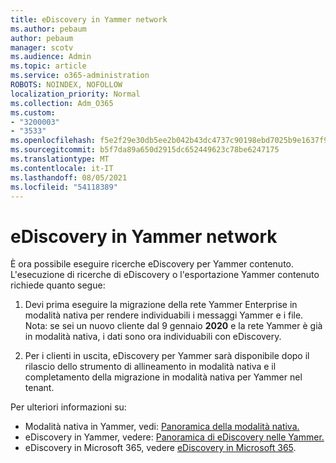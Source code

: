 ```yaml
---
title: eDiscovery in Yammer network
ms.author: pebaum
author: pebaum
manager: scotv
ms.audience: Admin
ms.topic: article
ms.service: o365-administration
ROBOTS: NOINDEX, NOFOLLOW
localization_priority: Normal
ms.collection: Adm_O365
ms.custom:
- "3200003"
- "3533"
ms.openlocfilehash: f5e2f29e30db5ee2b042b43dc4737c90198ebd7025b9e1637f922b655a1a3f83
ms.sourcegitcommit: b5f7da89a650d2915dc652449623c78be6247175
ms.translationtype: MT
ms.contentlocale: it-IT
ms.lasthandoff: 08/05/2021
ms.locfileid: "54118389"
---
```

# <a name="ediscovery-in-yammer-networks"></a>eDiscovery in Yammer network

È ora possibile eseguire ricerche eDiscovery per Yammer contenuto.  L'esecuzione di ricerche di eDiscovery o l'esportazione Yammer contenuto richiede quanto segue:

1. Devi prima eseguire la migrazione della rete Yammer Enterprise in modalità nativa per rendere individuabili i messaggi Yammer e i file. Nota: se sei un nuovo cliente dal 9 gennaio **2020** e la rete Yammer è già in modalità nativa, i dati sono ora individuabili con eDiscovery.

2. Per i clienti in uscita, eDiscovery per Yammer sarà disponibile dopo il rilascio dello strumento di allineamento in modalità nativa e il completamento della migrazione in modalità nativa per Yammer nel tenant.

Per ulteriori informazioni su:

- Modalità nativa in Yammer, vedi: [Panoramica della modalità nativa.](https://docs.microsoft.com/yammer/configure-your-yammer-network/overview-native-mode)
- eDiscovery in Yammer, vedere: [Panoramica di eDiscovery nelle Yammer.](https://docs.microsoft.com/yammer/manage-security-and-compliance/overview-of-ediscovery)
- eDiscovery in Microsoft 365, vedere [eDiscovery in Microsoft 365](https://docs.microsoft.com/microsoft-365/compliance/ediscovery).
